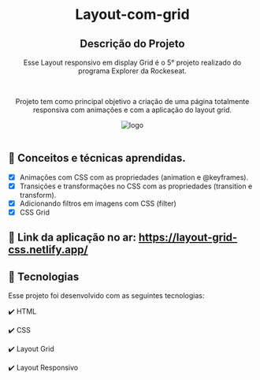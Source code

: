 <h1 align="center">
  Layout-com-grid

</h1>

<h2 align="center" >Descrição do Projeto</h2>
<p align="center">
  Esse Layout responsivo em display Grid é o 5° projeto realizado do programa Explorer da Rockeseat.
</p>
</br>

<div align="center">
   <p>
          Projeto tem como principal objetivo a criação de uma página totalmente responsiva com animações e com a aplicação do layout grid.
  </p>

</div>
  
  <div align="center"> 
    <img src="images/layout-responsivo.gif" alt="logo"/>
  </div> 
    
  </br>
  
  ## 📖 Conceitos e técnicas aprendidas.

- [x] Animações com CSS com as propriedades (animation e @keyframes).
- [x] Transições e transformações no CSS com as propriedades (transition e transform).
- [x] Adicionando filtros em imagens com CSS (filter)
- [x] CSS Grid
  
## 🔗 Link da aplicação no ar: https://layout-grid-css.netlify.app/
  
## :rocket: Tecnologias

Esse projeto foi desenvolvido com as seguintes tecnologias:

✔️ HTML

✔️ CSS

✔️ Layout Grid

✔️ Layout Responsivo
